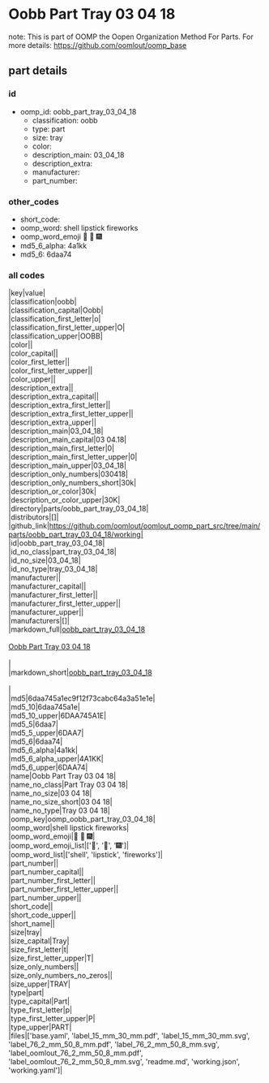 # Oobb Part Tray 03 04 18  

note: This is part of OOMP the Oopen Organization Method For Parts. For more details: https://github.com/oomlout/oomp_base

##  part details





### id
* oomp_id: oobb_part_tray_03_04_18
  * classification: oobb
  * type: part
  * size: tray
  * color: 
  * description_main: 03_04_18
  * description_extra: 
  * manufacturer: 
  * part_number: 

### other_codes
* short_code: 
* oomp_word: shell lipstick fireworks
* oomp_word_emoji :shell: :lipstick: :fireworks:
* md5_6_alpha: 4a1kk
* md5_6: 6daa74

### all codes 
|key|value|  
|classification|oobb|  
|classification_capital|Oobb|  
|classification_first_letter|o|  
|classification_first_letter_upper|O|  
|classification_upper|OOBB|  
|color||  
|color_capital||  
|color_first_letter||  
|color_first_letter_upper||  
|color_upper||  
|description_extra||  
|description_extra_capital||  
|description_extra_first_letter||  
|description_extra_first_letter_upper||  
|description_extra_upper||  
|description_main|03_04_18|  
|description_main_capital|03 04.18|  
|description_main_first_letter|0|  
|description_main_first_letter_upper|0|  
|description_main_upper|03_04_18|  
|description_only_numbers|030418|  
|description_only_numbers_short|30k|  
|description_or_color|30k|  
|description_or_color_upper|30K|  
|directory|parts/oobb_part_tray_03_04_18|  
|distributors|[]|  
|github_link|https://github.com/oomlout/oomlout_oomp_part_src/tree/main/parts/oobb_part_tray_03_04_18/working|  
|id|oobb_part_tray_03_04_18|  
|id_no_class|part_tray_03_04_18|  
|id_no_size|03_04_18|  
|id_no_type|tray_03_04_18|  
|manufacturer||  
|manufacturer_capital||  
|manufacturer_first_letter||  
|manufacturer_first_letter_upper||  
|manufacturer_upper||  
|manufacturers|[]|  
|markdown_full|[oobb_part_tray_03_04_18](https://github.com/oomlout/oomlout_oomp_part_src/tree/main/parts/oobb_part_tray_03_04_18/working)<br>[](https://github.com/oomlout/oomlout_oomp_part_src/tree/main/parts/oobb_part_tray_03_04_18/working)<br>[Oobb Part Tray 03 04 18](https://github.com/oomlout/oomlout_oomp_part_src/tree/main/parts/oobb_part_tray_03_04_18/working)<br><br>|  
|markdown_short|[oobb_part_tray_03_04_18](https://github.com/oomlout/oomlout_oomp_part_src/tree/main/parts/oobb_part_tray_03_04_18/working)<br><br>|  
|md5|6daa745a1ec9f12f73cabc64a3a51e1e|  
|md5_10|6daa745a1e|  
|md5_10_upper|6DAA745A1E|  
|md5_5|6daa7|  
|md5_5_upper|6DAA7|  
|md5_6|6daa74|  
|md5_6_alpha|4a1kk|  
|md5_6_alpha_upper|4A1KK|  
|md5_6_upper|6DAA74|  
|name|Oobb Part Tray 03 04 18|  
|name_no_class|Part Tray 03 04 18|  
|name_no_size|03 04 18|  
|name_no_size_short|03 04 18|  
|name_no_type|Tray 03 04 18|  
|oomp_key|oomp_oobb_part_tray_03_04_18|  
|oomp_word|shell lipstick fireworks|  
|oomp_word_emoji|:shell: :lipstick: :fireworks:|  
|oomp_word_emoji_list|[':shell:', ':lipstick:', ':fireworks:']|  
|oomp_word_list|['shell', 'lipstick', 'fireworks']|  
|part_number||  
|part_number_capital||  
|part_number_first_letter||  
|part_number_first_letter_upper||  
|part_number_upper||  
|short_code||  
|short_code_upper||  
|short_name||  
|size|tray|  
|size_capital|Tray|  
|size_first_letter|t|  
|size_first_letter_upper|T|  
|size_only_numbers||  
|size_only_numbers_no_zeros||  
|size_upper|TRAY|  
|type|part|  
|type_capital|Part|  
|type_first_letter|p|  
|type_first_letter_upper|P|  
|type_upper|PART|  
|files|['base.yaml', 'label_15_mm_30_mm.pdf', 'label_15_mm_30_mm.svg', 'label_76_2_mm_50_8_mm.pdf', 'label_76_2_mm_50_8_mm.svg', 'label_oomlout_76_2_mm_50_8_mm.pdf', 'label_oomlout_76_2_mm_50_8_mm.svg', 'readme.md', 'working.json', 'working.yaml']|  
